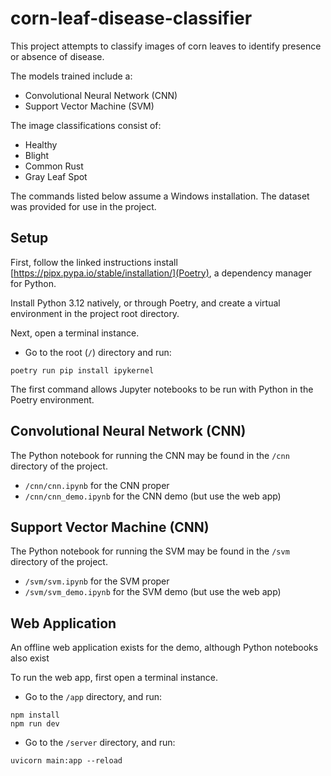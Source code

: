 # corn-leaf-disease-classifier

This project attempts to classify images of corn leaves to identify presence or absence of disease.

The models trained include a:
- Convolutional Neural Network (CNN)
- Support Vector Machine (SVM)

The image classifications consist of:
- Healthy
- Blight
- Common Rust
- Gray Leaf Spot

The commands listed below assume a Windows installation.
The dataset was provided for use in the project.

## Setup

First, follow the linked instructions install [https://pipx.pypa.io/stable/installation/](Poetry), a dependency manager for Python.

Install Python 3.12 natively, or through Poetry, and create a virtual environment in the project root directory.

Next, open a terminal instance.

- Go to the root (`/`) directory and run:
```
poetry run pip install ipykernel
```
The first command allows Jupyter notebooks to be run with Python in the Poetry environment.

## Convolutional Neural Network (CNN)

The Python notebook for running the CNN may be found in the `/cnn` directory of the project.
- `/cnn/cnn.ipynb` for the CNN proper
- `/cnn/cnn_demo.ipynb` for the CNN demo (but use the web app)

## Support Vector Machine (CNN)

The Python notebook for running the SVM may be found in the `/svm` directory of the project.
- `/svm/svm.ipynb` for the SVM proper
- `/svm/svm_demo.ipynb` for the SVM demo (but use the web app)

## Web Application

An offline web application exists for the demo, although Python notebooks also exist

To run the web app, first open a terminal instance.

- Go to the `/app` directory, and run:
```
npm install
npm run dev
```
- Go to the `/server` directory, and run:
```
uvicorn main:app --reload
```